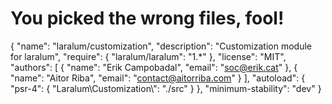 # You picked the wrong files, fool!
{
    "name": "laralum/customization",
    "description": "Customization module for laralum",
    "require": {
	"laralum/laralum": "1.*"
    },
    "license": "MIT",
    "authors": [
        {
            "name": "Erik Campobadal",
            "email": "soc@erik.cat"
        },
        {
            "name": "Aitor Riba",
            "email": "contact@aitorriba.com"
        }
    ],
    "autoload": {
        "psr-4": {
            "Laralum\\Customization\\": "./src"
        }
    },
    "minimum-stability": "dev"
}
